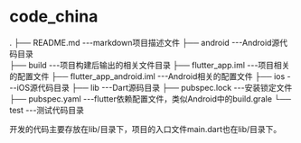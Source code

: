 # code_china

.
├── README.md                   ---markdown项目描述文件
├── android                     ---Android源代码目录    
├── build                       ---项目构建后输出的相关文件目录
├── flutter_app.iml             ---项目相关的配置文件
├── flutter_app_android.iml     ---Android相关的配置文件
├── ios                         ---iOS源代码目录
├── lib                         ---Dart源码目录
├── pubspec.lock                ---安装锁定文件
├── pubspec.yaml                ---flutter依赖配置文件，类似Android中的build.grale
└── test                        ---测试代码目录

开发的代码主要存放在lib/目录下，项目的入口文件main.dart也在lib/目录下。

